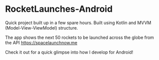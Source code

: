 # RocketLaunches-Android

Quick project built up in a few spare hours.
Built using Kotlin and MVVM (Model-View-ViewModel) structure.

The app shows the next 50 rockets to be launched across the globe from the API https://spacelaunchnow.me

Check it out for a quick glimpse into how I develop for Android!
